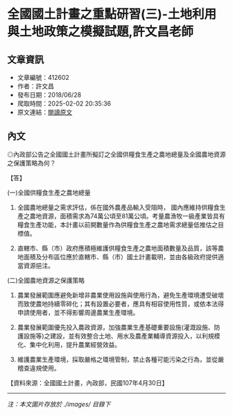 # 全國國土計畫之重點研習(三)-土地利用與土地政策之模擬試題,許文昌老師

## 文章資訊
- 文章編號：412602
- 作者：許文昌
- 發布日期：2018/06/28
- 爬取時間：2025-02-02 20:35:36
- 原文連結：[閱讀原文](https://real-estate.get.com.tw/Columns/detail.aspx?no=412602)

## 內文
◎內政部公告之全國國土計畫所擬訂之全國供糧食生產之農地總量及全國農地資源之保護策略為何？

【答】

(一)全國供糧食生產之農地總量

1. 全國農地總量之需求評估，係在國外農產品輸入受阻時， 國內應維持供糧食生產之農地資源，面積需求為74萬公頃至81萬公頃。考量農漁牧一級產業皆具有糧食生產功能，本計畫以前開數量作為供糧食生產之農地需求總量低推估之目標值。

2. 直轄市、縣（市）政府應積極維護供糧食生產之農地面積數量及品質，該等農地面積及分布區位應於直轄市、縣（市）國土計畫載明，並由各級政府提供適當資源挹注。

(二)全國農地資源之保護策略

1. 農業發展範圍應避免新增非農業使用設施與使用行為，避免生產環境遭受破壞而致使農地持續零碎化；其有設置必要者，應具有相容使用性質，或依本法得申請使用者，並不得影響周邊農業生產環境。

2. 農業發展範圍優先投入農政資源，加強農業生產基礎重要設施(灌溉設施、防護設施等)之建設，並有效整合土地、用水及農產業輔導資源投入，以利規模化、集中化利用，提升農業經營效益。

3. 維護農業生產環境，採取嚴格之環境管制，禁止各種可能污染之行為，並從嚴稽查違規使用。

【資料來源：全國國土計畫，內政部，民國107年4月30日】

---
*注：本文圖片存放於 ./images/ 目錄下*
